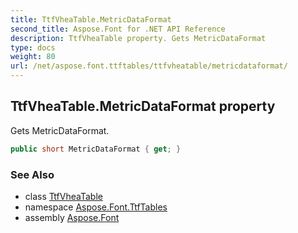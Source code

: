 ```yaml
---
title: TtfVheaTable.MetricDataFormat
second_title: Aspose.Font for .NET API Reference
description: TtfVheaTable property. Gets MetricDataFormat
type: docs
weight: 80
url: /net/aspose.font.ttftables/ttfvheatable/metricdataformat/
---
```

## TtfVheaTable.MetricDataFormat property

Gets MetricDataFormat.

```csharp
public short MetricDataFormat { get; }
```

### See Also

* class [TtfVheaTable](../)
* namespace [Aspose.Font.TtfTables](../../ttfvheatable/)
* assembly [Aspose.Font](../../../)


